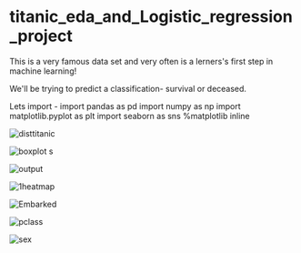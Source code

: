 # titanic_eda_and_Logistic_regression_project

This is a very famous data set and very often is a lerners's first step in machine learning!

We'll be trying to predict a classification- survival or deceased.

Lets import - 
                  import pandas as pd
                  import numpy as np
                  import matplotlib.pyplot as plt
                  import seaborn as sns
                  %matplotlib inline



![disttitanic](https://github.com/rbnadageri33/titanic_eda_and_Logistic_regression_project/assets/98470709/de6ed599-556f-4641-acea-17ffb7c47601)

![boxplot s](https://github.com/rbnadageri33/titanic_eda_and_Logistic_regression_project/assets/98470709/21070d9b-010c-4ed4-b09d-900c60a0369d)

![output](https://github.com/rbnadageri33/titanic_eda_and_Logistic_regression_project/assets/98470709/b3c1a323-dc56-4939-a111-9aedd7c9bf26)

![1heatmap](https://github.com/rbnadageri33/titanic_eda_and_Logistic_regression_project/assets/98470709/604b50f8-6aaa-429f-9dda-23d166a5e479)

![Embarked](https://github.com/rbnadageri33/titanic_eda_and_Logistic_regression_project/assets/98470709/3729076a-e0fd-4d54-9a0c-44d040acace8)

![pclass](https://github.com/rbnadageri33/titanic_eda_and_Logistic_regression_project/assets/98470709/93b0faf6-7914-4a63-bf1b-40809f1aedeb)

![sex](https://github.com/rbnadageri33/titanic_eda_and_Logistic_regression_project/assets/98470709/4877a8d5-14e6-4e31-a2dc-891a9a25ad14)
